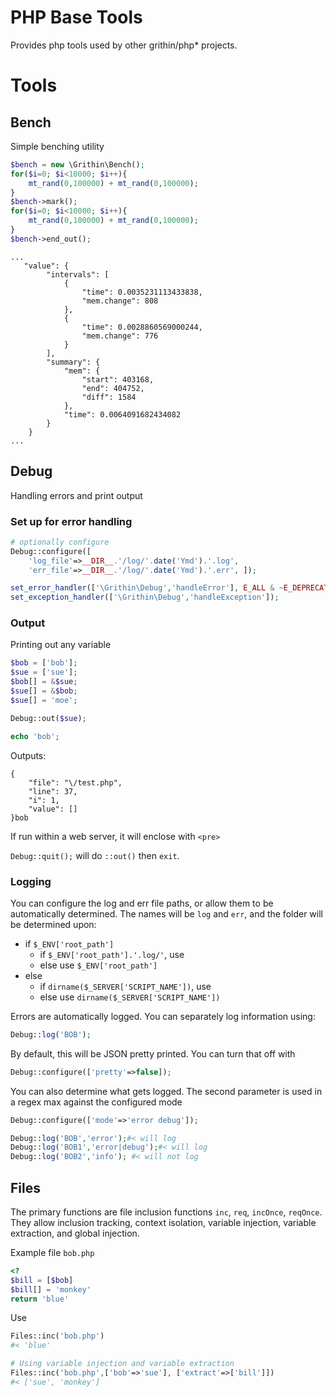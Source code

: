# PHP Base Tools

Provides php tools used by other grithin/php* projects.


# Tools

## Bench
Simple benching utility

```php
$bench = new \Grithin\Bench();
for($i=0; $i<10000; $i++){
	mt_rand(0,100000) + mt_rand(0,100000);
}
$bench->mark();
for($i=0; $i<10000; $i++){
	mt_rand(0,100000) + mt_rand(0,100000);
}
$bench->end_out();
```

```
...
   "value": {
        "intervals": [
            {
                "time": 0.0035231113433838,
                "mem.change": 808
            },
            {
                "time": 0.0028860569000244,
                "mem.change": 776
            }
        ],
        "summary": {
            "mem": {
                "start": 403168,
                "end": 404752,
                "diff": 1584
            },
            "time": 0.0064091682434082
        }
    }
...
```

## Debug
Handling errors and print output


### Set up for error handling
```php
# optionally configure
Debug::configure([
	'log_file'=>__DIR__.'/log/'.date('Ymd').'.log',
	'err_file'=>__DIR__.'/log/'.date('Ymd').'.err',	]);

set_error_handler(['\Grithin\Debug','handleError'], E_ALL & ~E_DEPRECATED & ~E_STRICT & ~E_NOTICE);
set_exception_handler(['\Grithin\Debug','handleException']);
```

### Output

Printing out any variable
```php
$bob = ['bob'];
$sue = ['sue'];
$bob[] = &$sue;
$sue[] = &$bob;
$sue[] = 'moe';

Debug::out($sue);

echo 'bob';
```
Outputs:
```
{
    "file": "\/test.php",
    "line": 37,
    "i": 1,
    "value": []
}bob
```
If run within a web server, it will enclose with `<pre>`

`Debug::quit();` will do `::out()` then `exit`.




### Logging

You can configure the log and err file paths, or allow them to be automatically determined.  The names will be `log` and `err`, and the folder will be determined upon:
-	if `$_ENV['root_path']`
	-	if	`$_ENV['root_path'].'.log/'`, use
	-	else use `$_ENV['root_path']`
-	else
	-	if `dirname($_SERVER['SCRIPT_NAME'])`, use
	-	else use `dirname($_SERVER['SCRIPT_NAME'])`

Errors are automatically logged.  You can separately log information using:
```php
Debug::log('BOB');
```

By default, this will be JSON pretty printed. You can turn that off with
```php
Debug::configure(['pretty'=>false]);
```

You can also determine what gets logged.  The second parameter is used in a regex max against the configured mode
```php
Debug::configure(['mode'=>'error debug']);

Debug::log('BOB','error');#< will log
Debug::log('BOB1','error|debug');#< will log
Debug::log('BOB2','info'); #< will not log
```




## Files
The primary functions are file inclusion functions `inc`, `req`, `incOnce`, `reqOnce`.  They allow inclusion tracking, context isolation, variable injection, variable extraction, and global injection.

Example file `bob.php`
```php
<?
$bill = [$bob]
$bill[] = 'monkey'
return 'blue'
```

Use
```php
Files::inc('bob.php')
#< 'blue'

# Using variable injection and variable extraction
Files::inc('bob.php',['bob'=>'sue'], ['extract'=>['bill']])
#< ['sue', 'monkey']
```
